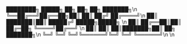 ████████╗ █████╗ ██╗     ██╗  ██╗      ███████╗\n
╚══██╔══╝██╔══██╗██║     ██║ ██╔╝      ██╔════╝\n
   ██║   ███████║██║     █████╔╝ █████╗█████╗  \n
   ██║   ██╔══██║██║     ██╔═██╗ ╚════╝██╔══╝  \n
   ██║   ██║  ██║███████╗██║  ██╗      ███████╗\n
   ╚═╝   ╚═╝  ╚═╝╚══════╝╚═╝  ╚═╝      ╚══════╝\n
                                               \n
